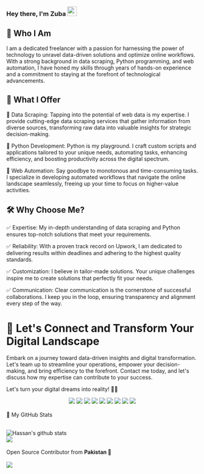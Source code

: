 
### Hey there, I'm  Zuba <img src="https://media.giphy.com/media/hvRJCLFzcasrR4ia7z/giphy.gif" height="25px" width="25px">

## 🚀 Who I Am

I am a dedicated freelancer with a passion for harnessing the power of technology to unravel data-driven solutions and optimize online workflows. With a strong background in data scraping, Python programming, and web automation, I have honed my skills through years of hands-on experience and a commitment to staying at the forefront of technological advancements.

## 💼 What I Offer

🔹 Data Scraping: Tapping into the potential of web data is my expertise. I provide cutting-edge data scraping services that gather information from diverse sources, transforming raw data into valuable insights for strategic decision-making.

🔹 Python Development: Python is my playground. I craft custom scripts and applications tailored to your unique needs, automating tasks, enhancing efficiency, and boosting productivity across the digital spectrum.

🔹 Web Automation: Say goodbye to monotonous and time-consuming tasks. I specialize in developing automated workflows that navigate the online landscape seamlessly, freeing up your time to focus on higher-value activities.

## 🛠️ Why Choose Me?

✅ Expertise: My in-depth understanding of data scraping and Python ensures top-notch solutions that meet your requirements.

✅ Reliability: With a proven track record on Upwork, I am dedicated to delivering results within deadlines and adhering to the highest quality standards.

✅ Customization: I believe in tailor-made solutions. Your unique challenges inspire me to create solutions that perfectly fit your needs.

✅ Communication: Clear communication is the cornerstone of successful collaborations. I keep you in the loop, ensuring transparency and alignment every step of the way.

# 🌟 Let's Connect and Transform Your Digital Landscape

Embark on a journey toward data-driven insights and digital transformation. Let's team up to streamline your operations, empower your decision-making, and bring efficiency to the forefront. Contact me today, and let's discuss how my expertise can contribute to your success.

Let's turn your digital dreams into reality! 🚀🔗
<br>
<!--https://github.com/alexandresanlim/Badges4-README.md-Profile/blob/master/README.md-->
<div align="center">
    <img src="https://img.shields.io/badge/Python-FFD43B?style=for-the-badge&logo=python&logoColor=darkgreen" />
    <img src="https://img.shields.io/badge/Selenium-43B02A?style=for-the-badge&logo=Selenium&logoColor=white" />
    <img src="https://img.shields.io/badge/C%2B%2B-00599C?style=for-the-badge&logo=c%2B%2B&logoColor=white" />
    <img src="https://img.shields.io/badge/C%23-239120?style=for-the-badge&logo=c-sharp&logoColor=white" />    
    <img src="https://img.shields.io/badge/Java-ED8B00?style=for-the-badge&logo=java&logoColor=white" />    
    <img src="https://img.shields.io/badge/.NET-512BD4?style=for-the-badge&logo=dotnet&logoColor=white" />
    <img src="https://img.shields.io/badge/Node.js-339933?style=for-the-badge&logo=nodedotjs&logoColor=white" />
    <img src="https://img.shields.io/badge/npm-CB3837?style=for-the-badge&logo=npm&logoColor=white" />
    <img src="https://img.shields.io/badge/Express.js-000000?style=for-the-badge&logo=express&logoColor=white" />
</div>
<br>
<summary>📝 My GitHub Stats</summary>
<br>

![Hassan's github stats](https://github-readme-stats.vercel.app/api?username=evilgenius786&theme=gotham&show_icons=true&include_all_commits=true&)
<br>
<img align="center"  src="https://github-readme-stats.vercel.app/api/top-langs/?username=evilgenius786&layout=compact&theme=gotham&count_private=true&include_all_commits=true" />
<br><br>
Open Source Contributor from <b>Pakistan<b> 💚
    <br><br>
![](https://visitor-badge.glitch.me/badge?page_id=evilgenius786.evilgenius786)
<br>
